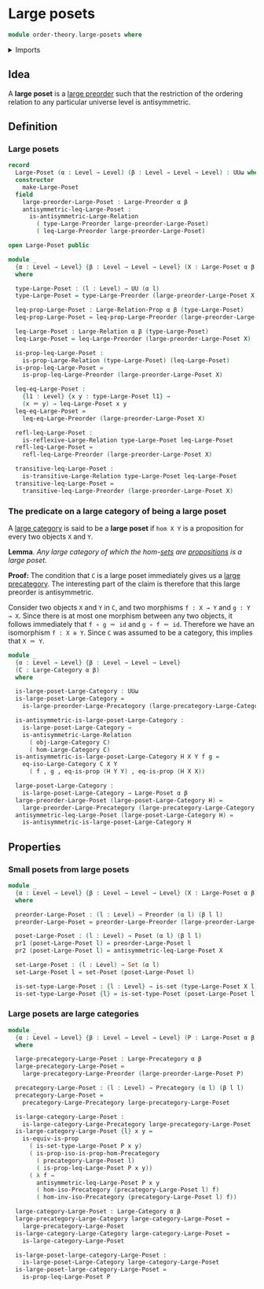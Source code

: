 # Large posets

```agda
module order-theory.large-posets where
```

<details><summary>Imports</summary>

```agda
open import category-theory.isomorphisms-in-large-categories
open import category-theory.isomorphisms-in-precategories
open import category-theory.large-categories
open import category-theory.large-precategories
open import category-theory.precategories

open import foundation.dependent-pair-types
open import foundation.identity-types
open import foundation.large-binary-relations
open import foundation.propositions
open import foundation.sets
open import foundation.universe-levels

open import order-theory.large-preorders
open import order-theory.posets
open import order-theory.preorders
```

</details>

## Idea

A **large poset** is a [large preorder](order-theory.large-preorders.md) such
that the restriction of the ordering relation to any particular universe level
is antisymmetric.

## Definition

### Large posets

```agda
record
  Large-Poset (α : Level → Level) (β : Level → Level → Level) : UUω where
  constructor
    make-Large-Poset
  field
    large-preorder-Large-Poset : Large-Preorder α β
    antisymmetric-leq-Large-Poset :
      is-antisymmetric-Large-Relation
        ( type-Large-Preorder large-preorder-Large-Poset)
        ( leq-Large-Preorder large-preorder-Large-Poset)

open Large-Poset public

module _
  {α : Level → Level} {β : Level → Level → Level} (X : Large-Poset α β)
  where

  type-Large-Poset : (l : Level) → UU (α l)
  type-Large-Poset = type-Large-Preorder (large-preorder-Large-Poset X)

  leq-prop-Large-Poset : Large-Relation-Prop α β (type-Large-Poset)
  leq-prop-Large-Poset = leq-prop-Large-Preorder (large-preorder-Large-Poset X)

  leq-Large-Poset : Large-Relation α β (type-Large-Poset)
  leq-Large-Poset = leq-Large-Preorder (large-preorder-Large-Poset X)

  is-prop-leq-Large-Poset :
    is-prop-Large-Relation (type-Large-Poset) (leq-Large-Poset)
  is-prop-leq-Large-Poset =
    is-prop-leq-Large-Preorder (large-preorder-Large-Poset X)

  leq-eq-Large-Poset :
    {l1 : Level} {x y : type-Large-Poset l1} →
    (x ＝ y) → leq-Large-Poset x y
  leq-eq-Large-Poset =
    leq-eq-Large-Preorder (large-preorder-Large-Poset X)

  refl-leq-Large-Poset :
    is-reflexive-Large-Relation type-Large-Poset leq-Large-Poset
  refl-leq-Large-Poset =
    refl-leq-Large-Preorder (large-preorder-Large-Poset X)

  transitive-leq-Large-Poset :
    is-transitive-Large-Relation type-Large-Poset leq-Large-Poset
  transitive-leq-Large-Poset =
    transitive-leq-Large-Preorder (large-preorder-Large-Poset X)
```

### The predicate on a large category of being a large poset

A [large category](category-theory.large-categories.md) is said to be a **large
poset** if `hom X Y` is a proposition for every two objects `X` and `Y`.

**Lemma**. _Any large category of which the hom-[sets](foundation-core.sets.md)
are [propositions](foundation-core.propositions.md) is a large poset._

**Proof:** The condition that `C` is a large poset immediately gives us a
[large precategory](category-theory.large-precategories.md). The interesting
part of the claim is therefore that this large preorder is antisymmetric.

Consider two objects `X` and `Y` in `C`, and two morphisms `f : X → Y` and
`g : Y → X`. Since there is at most one morphism between any two objects, it
follows immediately that `f ∘ g ＝ id` and `g ∘ f ＝ id`. Therefore we have an
isomorphism `f : X ≅ Y`. Since `C` was assumed to be a category, this implies
that `X ＝ Y`.

```agda
module _
  {α : Level → Level} {β : Level → Level → Level}
  (C : Large-Category α β)
  where

  is-large-poset-Large-Category : UUω
  is-large-poset-Large-Category =
    is-large-preorder-Large-Precategory (large-precategory-Large-Category C)

  is-antisymmetric-is-large-poset-Large-Category :
    is-large-poset-Large-Category →
    is-antisymmetric-Large-Relation
      ( obj-Large-Category C)
      ( hom-Large-Category C)
  is-antisymmetric-is-large-poset-Large-Category H X Y f g =
    eq-iso-Large-Category C X Y
      ( f , g , eq-is-prop (H Y Y) , eq-is-prop (H X X))

  large-poset-Large-Category :
    is-large-poset-Large-Category → Large-Poset α β
  large-preorder-Large-Poset (large-poset-Large-Category H) =
    large-preorder-Large-Precategory (large-precategory-Large-Category C) H
  antisymmetric-leq-Large-Poset (large-poset-Large-Category H) =
    is-antisymmetric-is-large-poset-Large-Category H
```

## Properties

### Small posets from large posets

```agda
module _
  {α : Level → Level} {β : Level → Level → Level} (X : Large-Poset α β)
  where

  preorder-Large-Poset : (l : Level) → Preorder (α l) (β l l)
  preorder-Large-Poset = preorder-Large-Preorder (large-preorder-Large-Poset X)

  poset-Large-Poset : (l : Level) → Poset (α l) (β l l)
  pr1 (poset-Large-Poset l) = preorder-Large-Poset l
  pr2 (poset-Large-Poset l) = antisymmetric-leq-Large-Poset X

  set-Large-Poset : (l : Level) → Set (α l)
  set-Large-Poset l = set-Poset (poset-Large-Poset l)

  is-set-type-Large-Poset : {l : Level} → is-set (type-Large-Poset X l)
  is-set-type-Large-Poset {l} = is-set-type-Poset (poset-Large-Poset l)
```

### Large posets are large categories

```agda
module _
  {α : Level → Level} {β : Level → Level → Level} (P : Large-Poset α β)
  where

  large-precategory-Large-Poset : Large-Precategory α β
  large-precategory-Large-Poset =
    large-precategory-Large-Preorder (large-preorder-Large-Poset P)

  precategory-Large-Poset : (l : Level) → Precategory (α l) (β l l)
  precategory-Large-Poset =
    precategory-Large-Precategory large-precategory-Large-Poset

  is-large-category-Large-Poset :
    is-large-category-Large-Precategory large-precategory-Large-Poset
  is-large-category-Large-Poset {l} x y =
    is-equiv-is-prop
      ( is-set-type-Large-Poset P x y)
      ( is-prop-iso-is-prop-hom-Precategory
        ( precategory-Large-Poset l)
        ( is-prop-leq-Large-Poset P x y))
      ( λ f →
        antisymmetric-leq-Large-Poset P x y
        ( hom-iso-Precategory (precategory-Large-Poset l) f)
        ( hom-inv-iso-Precategory (precategory-Large-Poset l) f))

  large-category-Large-Poset : Large-Category α β
  large-precategory-Large-Category large-category-Large-Poset =
    large-precategory-Large-Poset
  is-large-category-Large-Category large-category-Large-Poset =
    is-large-category-Large-Poset

  is-large-poset-large-category-Large-Poset :
    is-large-poset-Large-Category large-category-Large-Poset
  is-large-poset-large-category-Large-Poset =
    is-prop-leq-Large-Poset P
```
